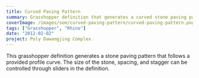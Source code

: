 ```yaml
---
title: Curved Paving Pattern
summary: Grasshopper definition that generates a curved stone paving pattern
coverImage: /images/som/curved-paving-pattern/curved-paving-pattern.png
tags: ["Grasshopper", "Rhino"]
date: "2012-02-02"
project: Poly Dawangjing Complex
---
```


This grasshopper definition generates a stone paving pattern that follows a provided profile curve. The size of the stone, spacing, and stagger can be controlled through sliders in the definition.

